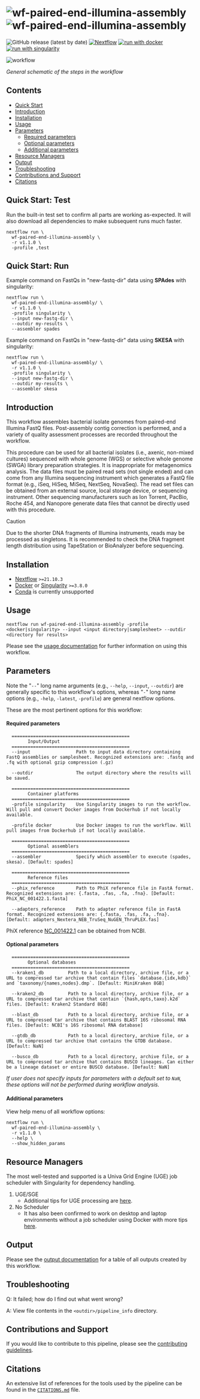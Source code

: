 # ![wf-paired-end-illumina-assembly](docs/images/wf-paired-end-illumina-assembly_logo_light.png#gh-light-mode-only) ![wf-paired-end-illumina-assembly](docs/images/wf-paired-end-illumina-assembly_logo_dark.png#gh-dark-mode-only)

![GitHub release (latest by date)](https://img.shields.io/github/v/release/bacterial-genomics/wf-paired-end-illumina-assembly)
[![Nextflow](https://img.shields.io/badge/nextflow%20DSL2-%E2%89%A522.04.3-23aa62.svg)](https://www.nextflow.io/)
[![run with docker](https://img.shields.io/badge/run%20with-docker-0db7ed?labelColor=000000&logo=docker)](https://www.docker.com/)
[![run with singularity](https://img.shields.io/badge/run%20with-singularity-1d355c.svg?labelColor=000000)](https://sylabs.io/docs/)

![workflow](docs/images/wf-paired-end-illumina-assembly_workflow.png)

_General schematic of the steps in the workflow_

## Contents

- [Quick Start](#quick-start-test)
- [Introduction](#introduction)
- [Installation](#installation)
- [Usage](#usage)
- [Parameters](#parameters)
  - [Required parameters](#required-parameters)
  - [Optional parameters](#optional-parameters)
  - [Additional parameters](#additional-parameters)
- [Resource Managers](#resource-Managers)
- [Output](#output)
- [Troubleshooting](#troubleshooting)
- [Contributions and Support](#contributions-and-support)
- [Citations](#citations)

## Quick Start: Test

Run the built-in test set to confirm all parts are working as-expected. It will also download all dependencies to make subsequent runs much faster.

```
nextflow run \
  wf-paired-end-illumina-assembly \
  -r v1.1.0 \
  -profile ,test
```

## Quick Start: Run

Example command on FastQs in "new-fastq-dir" data using **SPAdes** with singularity:

```
nextflow run \
  wf-paired-end-illumina-assembly/ \
  -r v1.1.0 \
  -profile singularity \
  --input new-fastq-dir \
  --outdir my-results \
  --assembler spades
```

Example command on FastQs in "new-fastq-dir" data using **SKESA** with singularity:

```
nextflow run \
  wf-paired-end-illumina-assembly/ \
  -r v1.1.0 \
  -profile singularity \
  --input new-fastq-dir \
  --outdir my-results \
  --assembler skesa
```

## Introduction

This workflow assembles bacterial isolate genomes from paired-end Illumina FastQ files. Post-assembly contig correction is performed, and a variety of quality assessment processes are recorded throughout the workflow.

This procedure can be used for all bacterial isolates (i.e., axenic, non-mixed cultures) sequenced with whole genome (WGS) or selective whole genome (SWGA) library preparation strategies. It is inappropriate for metagenomics analysis. The data files must be paired read sets (not single ended) and can come from any Illumina sequencing instrument which generates a FastQ file format (e.g., iSeq, HiSeq, MiSeq, NextSeq, NovaSeq). The read set files can be obtained from an external source, local storage device, or sequencing instrument. Other sequencing manufacturers such as Ion Torrent, PacBio, Roche 454, and Nanopore generate data files that cannot be directly used with this procedure.

> [!CAUTION]
> Due to the shorter DNA fragments of Illumina instruments, reads may be processed as singletons. It is recommended to check the DNA fragment length distribution using TapeStation or BioAnalyzer before sequencing.

## Installation

- [Nextflow](https://www.nextflow.io/docs/latest/getstarted.html#installation) `>=21.10.3`
- [Docker](https://docs.docker.com/engine/installation/) or [Singularity](https://www.sylabs.io/guides/3.0/user-guide/) `>=3.8.0`
- [Conda](https://docs.conda.io/projects/conda/en/latest/user-guide/install/index.html) is currently unsupported

## Usage

```
nextflow run wf-paired-end-illumina-assembly -profile <docker|singularity> --input <input directory|samplesheet> --outdir <directory for results>
```

Please see the [usage documentation](docs/usage.md) for further information on using this workflow.

## Parameters

Note the "`--`" long name arguments (e.g., `--help`, `--input`, `--outdir`) are generally specific to this workflow's options, whereas "`-`" long name options (e.g., `-help`, `-latest`, `-profile`) are general nextflow options.

These are the most pertinent options for this workflow:

#### Required parameters

```
  ============================================
        Input/Output
  ============================================
  --input                 Path to input data directory containing FastQ assemblies or samplesheet. Recognized extensions are: .fastq and .fq with optional gzip compression (.gz)

  --outdir                The output directory where the results will be saved.

  ============================================
        Container platforms
  ============================================
  -profile singularity    Use Singularity images to run the workflow. Will pull and convert Docker images from Dockerhub if not locally available.

  -profile docker         Use Docker images to run the workflow. Will pull images from Dockerhub if not locally available.

  ============================================
        Optional assemblers
  ============================================
  --assembler             Specify which assembler to execute (spades, skesa). [Default: spades]

  ============================================
        Reference files
  ============================================
  --phix_reference        Path to PhiX reference file in FastA format. Recognized extensions are: {.fasta, .fas, .fa, .fna}. [Default: PhiX_NC_001422.1.fasta]

  --adapters_reference    Path to adapter reference file in FastA format. Recognized extensions are: {.fasta, .fas, .fa, .fna}. [Default: adapters_Nextera_NEB_TruSeq_NuGEN_ThruPLEX.fas]

```

PhiX reference [NC_001422.1](https://www.ncbi.nlm.nih.gov/nuccore/NC_001422.1) can be obtained from NCBI.

#### Optional parameters

```
  ============================================
        Optional databases
  ============================================
  --kraken1_db         Path to a local directory, archive file, or a URL to compressed tar archive that contain files `database.{idx,kdb}` and `taxonomy/{names,nodes}.dmp`. [Default: MiniKraken 8GB]

  --kraken2_db         Path to a local directory, archive file, or a URL to compressed tar archive that contain `{hash,opts,taxo}.k2d` files. [Default: Kraken2 Standard 8GB]

  --blast_db           Path to a local directory, archive file, or a URL to compressed tar archive that contains BLAST 16S ribosomal RNA files. [Default: NCBI's 16S ribosomal RNA database]

  --gtdb_db            Path to a local directory, archive file, or a URL to compressed tar archive that contains the GTDB database. [Default: NaN]

  --busco_db           Path to a local directory, archive file, or a URL to compressed tar archive that contains BUSCO lineages. Can either be a lineage dataset or entire BUSCO database. [Default: NaN]
```

_If user does not specify inputs for parameters with a default set to `NaN`, these options will not be performed during workflow analysis._

#### Additional parameters

View help menu of all workflow options:

```
nextflow run \
  wf-paired-end-illumina-assembly \
  -r v1.1.0 \
  --help \
  --show_hidden_params
```

## Resource Managers

The most well-tested and supported is a Univa Grid Engine (UGE) job scheduler with Singularity for dependency handling.

1. UGE/SGE
   - Additional tips for UGE processing are [here](docs/HPC-UGE-scheduler.md).
2. No Scheduler
   - It has also been confirmed to work on desktop and laptop environments without a job scheduler using Docker with more tips [here](docs/local-device.md).

## Output

Please see the [output documentation](docs/output.md) for a table of all outputs created by this workflow.

## Troubleshooting

Q: It failed; how do I find out what went wrong?

A: View file contents in the `<outdir>/pipeline_info` directory.

## Contributions and Support

If you would like to contribute to this pipeline, please see the [contributing guidelines](.github/CONTRIBUTING.md).

## Citations

An extensive list of references for the tools used by the pipeline can be found in the [`CITATIONS.md`](CITATIONS.md) file.
